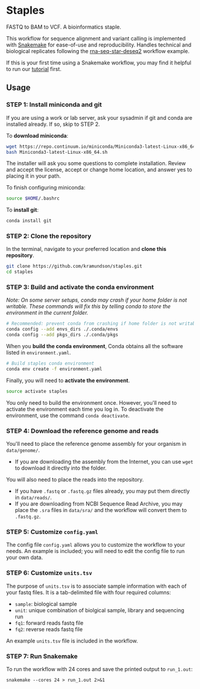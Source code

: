 # Staples

FASTQ to BAM to VCF. A bioinformatics staple.

This workflow for sequence alignment and variant calling is implemented with [Snakemake](https://snakemake.readthedocs.io/en/stable/) for ease-of-use and reproducibility. Handles technical and biological replicates following the [rna-seq-star-deseq2](https://github.com/snakemake-workflows/rna-seq-star-deseq2) workflow example.

If this is your first time using a Snakemake workflow, you may find it helpful to run our [tutorial](https://github.com/lisakmalins/Snakespeare) first.


## Usage

### STEP 1: Install miniconda and git
If you are using a work or lab server, ask your sysadmin if git and conda are installed already. If so, skip to STEP 2.

To __download miniconda__:
```bash
wget https://repo.continuum.io/miniconda/Miniconda3-latest-Linux-x86_64.sh
bash Miniconda3-latest-Linux-x86_64.sh
```

The installer will ask you some questions to complete installation. Review and accept the license, accept or change home location, and answer yes to placing it in your path.

To finish configuring miniconda:
```bash
source $HOME/.bashrc
```

To __install git__:
```bash
conda install git
```

### STEP 2: Clone the repository

In the terminal, navigate to your preferred location and __clone this repository__.

```bash
git clone https://github.com/kramundson/staples.git
cd staples
```

### STEP 3: Build and activate the conda environment
_Note: On some server setups, conda may crash if your home folder is not writable. These commands will fix this by telling conda to store the environment in the current folder._
```bash
# Recommended: prevent conda from crashing if home folder is not writable
conda config --add envs_dirs ./.conda/envs
conda config --add pkgs_dirs ./.conda/pkgs
```

When you __build the conda environment__, Conda obtains all the software listed in `environment.yaml`.
```bash
# Build staples conda environment
conda env create -f environment.yaml
```

Finally, you will need to __activate the environment__.
```bash
source activate staples
```

You only need to build the environment once. However, you'll need to activate the environment each time you log in. To deactivate the environment, use the command `conda deactivate`.

### STEP 4: Download the reference genome and reads
You'll need to place the reference genome assembly for your organism in `data/genome/`.
- If you are downloading the assembly from the Internet, you can use `wget` to download it directly into the folder.

You will also need to place the reads into the repository.
- If you have `.fastq` or `.fastq.gz` files already, you may put them directly in `data/reads/`.
- If you are downloading from NCBI Sequence Read Archive, you may place the `.sra` files in `data/sra/` and the workflow will convert them to `.fastq.gz`.

### STEP 5: Customize `config.yaml`
The config file `config.yaml` allows you to customize the workflow to your needs. An example is included; you will need to edit the config file to run your own data.

### STEP 6: Customize `units.tsv`
The purpose of `units.tsv` is to associate sample information with each of your fastq files. It is a tab-delimited file with four required columns:
- `sample`: biological sample
- `unit`: unique combination of biolgical sample, library and sequencing run
- `fq1`: forward reads fastq file
- `fq2`: reverse reads fastq file

An example `units.tsv` file is included in the workflow.

### STEP 7: Run Snakemake
To run the workflow with 24 cores and save the printed output to `run_1.out`:
```
snakemake --cores 24 > run_1.out 2>&1
```
